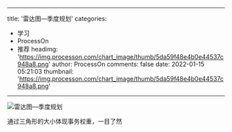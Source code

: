 
---
title: '雷达图—季度规划'
categories: 
 - 学习
 - ProcessOn
 - 推荐
headimg: 'https://img.processon.com/chart_image/thumb/5da59f48e4b0e44537c948a8.png'
author: ProcessOn
comments: false
date: 2022-01-15 05:21:03
thumbnail: 'https://img.processon.com/chart_image/thumb/5da59f48e4b0e44537c948a8.png'
---

<div>   
<img class="thumb" alt="雷达图—季度规划" src="https://img.processon.com/chart_image/thumb/5da59f48e4b0e44537c948a8.png" referrerpolicy="no-referrer">
<p>通过三角形的大小体现事务权重，一目了然</p>  
</div>
            